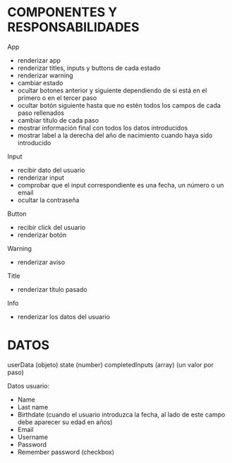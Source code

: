 # COMPONENTES Y RESPONSABILIDADES

App

- renderizar app
- renderizar titles, inputs y buttons de cada estado
- renderizar warning
- cambiar estado
- ocultar botones anterior y siguiente dependiendo de si está en el primero o en el tercer paso
- ocultar botón siguiente hasta que no estén todos los campos de cada paso rellenados
- cambiar título de cada paso
- mostrar información final con todos los datos introducidos
- mostrar label a la derecha del año de nacimiento cuando haya sido introducido

Input

- recibir dato del usuario
- renderizar input
- comprobar que el input correspondiente es una fecha, un número o un email
- ocultar la contraseña

Button

- recibir click del usuario
- renderizar botón

Warning

- renderizar aviso

Title

- renderizar título pasado

Info

- renderizar los datos del usuario

# DATOS

userData (objeto)
state (number)
completedInputs (array) (un valor por paso)

Datos usuario:

- Name
- Last name
- Birthdate (cuando el usuario introduzca la fecha, al lado de este campo debe aparecer su edad en años)
- Email
- Username
- Password
- Remember password (checkbox)
